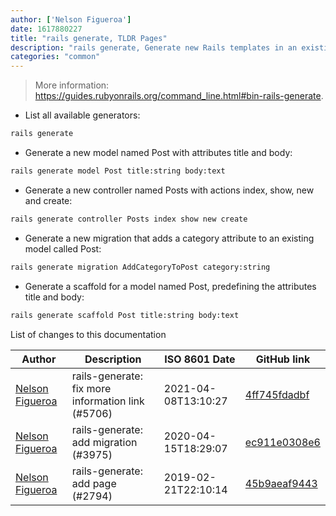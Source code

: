 ```yaml
---
author: ['Nelson Figueroa']
date: 1617880227
title: "rails generate, TLDR Pages"
description: "rails generate, Generate new Rails templates in an existing project."
categories: "common"
---
```

> More information: <https://guides.rubyonrails.org/command_line.html#bin-rails-generate>.

- List all available generators:

```bash
rails generate
```

- Generate a new model named Post with attributes title and body:

```bash
rails generate model Post title:string body:text
```

- Generate a new controller named Posts with actions index, show, new and create:

```bash
rails generate controller Posts index show new create
```

- Generate a new migration that adds a category attribute to an existing model called Post:

```bash
rails generate migration AddCategoryToPost category:string
```

- Generate a scaffold for a model named Post, predefining the attributes title and body:

```bash
rails generate scaffold Post title:string body:text
```
List of changes to this documentation


Author | Description | ISO 8601 Date | GitHub link
------|-----|-----|-----
[Nelson Figueroa](mailto:30811275+nelsonfigueroa@users.noreply.github.com) | rails-generate: fix more information link (#5706) | 2021-04-08T13:10:27 | [4ff745fdadbf](https://github.com/tldr-pages/tldr/commit/4ff745fdadbf22f5cb63d28be02a2deb7645feed)
[Nelson Figueroa](mailto:30811275+nelsonfigueroa@users.noreply.github.com) | rails-generate: add migration (#3975) | 2020-04-15T18:29:07 | [ec911e0308e6](https://github.com/tldr-pages/tldr/commit/ec911e0308e6d2835989be8c1b9f11f554bb8511)
[Nelson Figueroa](mailto:30811275+nelsonfigueroa@users.noreply.github.com) | rails-generate: add page (#2794) | 2019-02-21T22:10:14 | [45b9aeaf9443](https://github.com/tldr-pages/tldr/commit/45b9aeaf944384559a57c3302ac82afc7a51bada)

